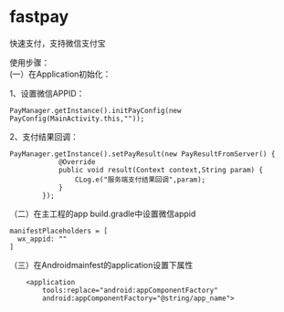 # fastpay
快速支付，支持微信支付宝

使用步骤：  
(一）在Application初始化：    
  
1、设置微信APPID：  
```
PayManager.getInstance().initPayConfig(new PayConfig(MainActivity.this,""));  
```
  
2、支付结果回调：  
```
PayManager.getInstance().setPayResult(new PayResultFromServer() {  
            @Override  
            public void result(Context context,String param) {  
                CLog.e("服务端支付结果回调",param);  
            }  
        }); 
```  
  
（二）在主工程的app build.gradle中设置微信appid
```
manifestPlaceholders = [
  wx_appid: ""
]
```  
（三）在Androidmainfest的application设置下属性
```  
    <application
        tools:replace="android:appComponentFactory"
        android:appComponentFactory="@string/app_name">
```  
